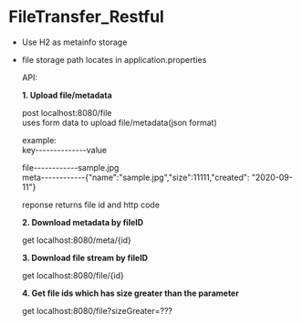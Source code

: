 # FileTransfer_Restful

* Use H2 as metainfo storage  
* file storage path locates in application.properties

  API: 

  **1. Upload file/metadata**  

  post localhost:8080/file \
  uses form data to upload file/metadata(json format)

  example:  
  key--------------value 

  file------------sample.jpg  
  meta------------{"name":"sample.jpg","size":11111,"created": "2020-09-11"}

  reponse returns file id and http code

  **2. Download metadata by fileID**  

  get localhost:8080/meta/{id}


  **3. Download file stream by fileID**  

  get localhost:8080/file/{id}

  **4. Get file ids which has size greater than the parameter**  

  get localhost:8080/file?sizeGreater=???
